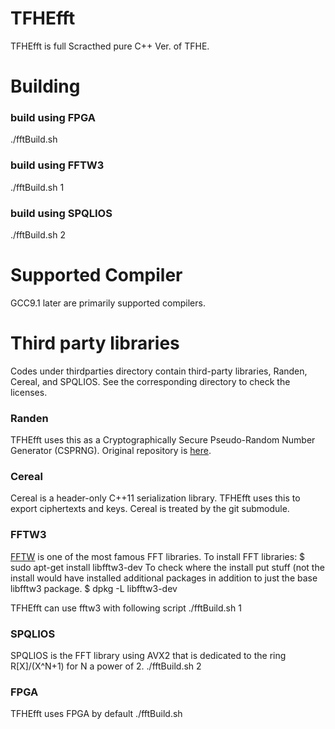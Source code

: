 # TFHEfft
TFHEfft is full Scracthed pure C++ Ver. of TFHE. 

# Building

### build using FPGA 
./fftBuild.sh

### build using FFTW3
./fftBuild.sh 1

### build using SPQLIOS
./fftBuild.sh 2

# Supported Compiler
GCC9.1 later are primarily supported compilers.

# Third party libraries
Codes under thirdparties directory contain third-party libraries, Randen, Cereal, and SPQLIOS. See the corresponding directory to check the licenses.

### Randen
TFHEfft uses this as a Cryptographically Secure Pseudo-Random Number Generator (CSPRNG). Original repository is [here](https://github.com/google/randen).

### Cereal
Cereal is a header-only C++11 serialization library. TFHEfft uses this to export ciphertexts and keys. Cereal is treated by the git submodule.

### FFTW3
[FFTW](https://www.fftw.org/) is one of the most famous FFT libraries.
To install FFT libraries:
$ sudo apt-get install libfftw3-dev
To check where the install put stuff (not the install would have installed additional packages in addition to just the base libfftw3 package.
$ dpkg -L libfftw3-dev

TFHEfft can use fftw3 with following script
./fftBuild.sh 1

### SPQLIOS
SPQLIOS is the FFT library using AVX2 that is dedicated to the ring R\[X\]/(X^N+1) for N a power of 2.
./fftBuild.sh 2

### FPGA
TFHEfft uses FPGA by default
./fftBuild.sh